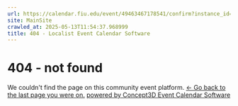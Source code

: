 ```yaml
---
url: https://calendar.fiu.edu/event/49463467178541/confirm?instance_id=49463467179566&return=https%3A%2F%2Fcalendar.fiu.edu%2F
site: MainSite
crawled_at: 2025-05-13T11:54:37.968999
title: 404 - Localist Event Calendar Software
---
```


# 404 - not found
We couldn't find the page on this community event platform.
[← Go back to the last page you were on.](javascript:history.back\(\))
[powered by Concept3D Event Calendar Software](https://www.localist.com)
